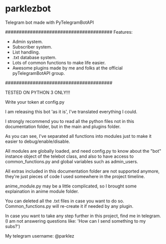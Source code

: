 # parklezbot
Telegram bot made with PyTelegramBotAPI

#######################################
	Features:

 - Admin system.
 - Subscriber system.
 - List handling.
 - .txt database system.
 - Lots of common functions to make life easier.
 - Awesome plugins made by me and folks at the official pyTelegramBotAPI group.

#######################################

TESTED ON PYTHON 3 ONLY!!!

Write your token at config.py

I am releasing this bot 'as it is', I've translated everything I could.

I strongly recommend you to read all the python files not in this documentation folder, but in the main and plugins folder.

As you can see, I've separated all functions into modules just to make it easier to debug/enable/disable.

All modules are globally loaded, and need config.py to know about the "bot" instance object of the telebot class, and also to have access to common_functions.py and global variables such as admin_users.

All extras included in this documentation folder are not supported anymore, they're just pieces of code I used somewhere in the project timeline.

anime_module.py may be a little complicated, so I brought some explaination
in anime module folder.

You can deleted all the .txt files in case you want to do so. Common_functions.py will re-create it if needed by any plugin.

In case you want to take any step further in this project, find me in telegram. (I am not answering questions like: 'How can I send something to my subs?')

My telegram username: @parklez